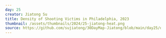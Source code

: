 ```yaml
---
day: 25
creator: Jiatong Su
title: Density of Shooting Victims in Philadelphia, 2023
thumbnail: /assets/thumbnails/2024/25-jiatong-heat.png
source: https://github.com/sujiatong/30DayMap-Jiatong/blob/main/day25/day25-heat_map.Rmd
---
```





